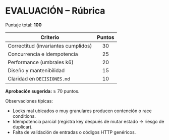 # EVALUACIÓN – Rúbrica

Puntaje total: **100**

| Criterio                             | Puntos |
|-------------------------------------|:------:|
| Correctitud (invariantes cumplidos) |  30    |
| Concurrencia e idempotencia         |  25    |
| Performance (umbrales k6)           |  20    |
| Diseño y mantenibilidad             |  15    |
| Claridad en `DECISIONES.md`         |  10    |

**Aprobación sugerida:** ≥ 70 puntos.

Observaciones típicas:
- Locks mal ubicados o muy granulares producen contención o race conditions.
- Idempotencia parcial (registra key después de mutar estado → riesgo de duplicar).
- Falta de validación de entradas o códigos HTTP genéricos.
